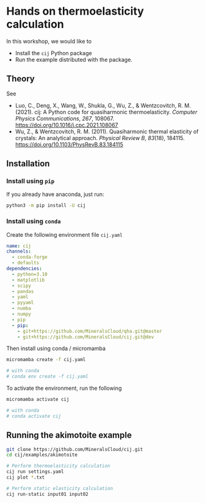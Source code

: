 # Hands on thermoelasticity calculation

In this workshop, we would like to

- Install the `cij` Python package
- Run the example distributed with the package.

## Theory

See

- Luo, C., Deng, X., Wang, W., Shukla, G., Wu, Z., & Wentzcovitch, R. M. (2021). cij: A Python code for quasiharmonic thermoelasticity. *Computer Physics Communications*, *267*, 108067. https://doi.org/10.1016/j.cpc.2021.108067
- Wu, Z., & Wentzcovitch, R. M. (2011). Quasiharmonic thermal elasticity of crystals: An analytical approach. *Physical Review B*, *83*(18), 184115. https://doi.org/10.1103/PhysRevB.83.184115

## Installation

### Install using `pip`

If you already have anaconda, just run:

```bash
python3 -m pip install -U cij
```

### Install using `conda`

Create the following environment file `cij.yaml`

```yaml
name: cij
channels:
  - conda-forge
  - defaults
dependencies:
  - python=3.10
  - matplotlib
  - scipy
  - pandas
  - yaml
  - pyyaml
  - numba
  - numpy
  - pip
  - pip:
    - git+https://github.com/MineralsCloud/qha.git@master
    - git+https://github.com/MineralsCloud/cij.git@dev

```

Then install using conda / micromamba

```bash
micromamba create -f cij.yaml

# with conda
# conda env create -f cij.yaml
```

To activate the environment, run the following

```bash
micromamba activate cij

# with conda
# conda activate cij
```

## Running the akimotoite example

```bash
git clone https://github.com/MineralsCloud/cij.git
cd cij/examples/akimotoite

# Perform thermoelasticity calculation
cij run settings.yaml
cij plot *.txt

# Perform static elasticity calculation
cij run-static input01 input02
```

